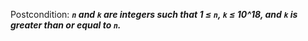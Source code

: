 Postcondition: ***`n` and `k` are integers such that 1 ≤ `n`, `k` ≤ 10^18, and `k` is greater than or equal to `n`.***